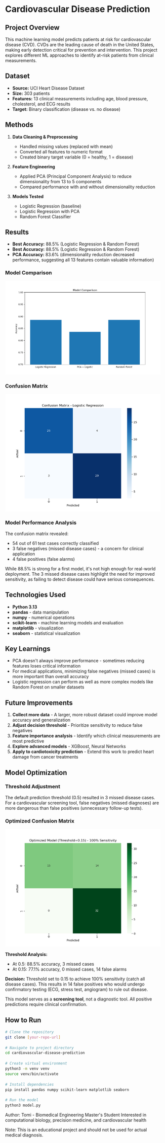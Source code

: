 # Cardiovascular Disease Prediction

## Project Overview
This machine learning model predicts patients at risk for cardiovascular disease (CVD). CVDs are the leading cause of death in the United States, making early detection critical for prevention and intervention. This project explores different ML approaches to identify at-risk patients from clinical measurements.

## Dataset
- **Source:** UCI Heart Disease Dataset
- **Size:** 303 patients
- **Features:** 13 clinical measurements including age, blood pressure, cholesterol, and ECG results
- **Target:** Binary classification (disease vs. no disease)

## Methods
1. **Data Cleaning & Preprocessing**
   - Handled missing values (replaced with mean)
   - Converted all features to numeric format
   - Created binary target variable (0 = healthy, 1 = disease)

2. **Feature Engineering**
   - Applied PCA (Principal Component Analysis) to reduce dimensionality from 13 to 5 components
   - Compared performance with and without dimensionality reduction

3. **Models Tested**
   - Logistic Regression (baseline)
   - Logistic Regression with PCA
   - Random Forest Classifier

## Results
- **Best Accuracy:** 88.5% (Logistic Regression & Random Forest)
- **Best Accuracy:** 88.5% (Logistic Regression & Random Forest)
- **PCA Accuracy:** 83.6% (dimensionality reduction decreased performance, suggesting all 13 features contain valuable information)

### Model Comparison
![Model Comparison](results/model_comparison.png)

### Confusion Matrix  
![Confusion Matrix](results/confusion_matrix.png)



### Model Performance Analysis
The confusion matrix revealed:
- 54 out of 61 test cases correctly classified
- 3 false negatives (missed disease cases) - a concern for clinical application
- 4 false positives (false alarms)

While 88.5% is strong for a first model, it's not high enough for real-world deployment. The 3 missed disease cases highlight the need for improved sensitivity, as failing to detect disease could have serious consequences.

## Technologies Used
- **Python 3.13**
- **pandas** - data manipulation
- **numpy** - numerical operations
- **scikit-learn** - machine learning models and evaluation
- **matplotlib** - visualization
- **seaborn** - statistical visualization

## Key Learnings
- PCA doesn't always improve performance - sometimes reducing features loses critical information
- For medical applications, minimizing false negatives (missed cases) is more important than overall accuracy
- Logistic regression can perform as well as more complex models like Random Forest on smaller datasets

## Future Improvements
1. **Collect more data** - A larger, more robust dataset could improve model accuracy and generalization
2. **Adjust decision threshold** - Prioritize sensitivity to reduce false negatives
3. **Feature importance analysis** - Identify which clinical measurements are most predictive
4. **Explore advanced models** - XGBoost, Neural Networks
5. **Apply to cardiotoxicity prediction** - Extend this work to predict heart damage from cancer treatments

## Model Optimization 

### Threshold Adjustment
The default prediction threshold (0.5) resulted in 3 missed disease cases. For a cardiovascular screening tool, false negatives (missed diagnoses) are more dangerous than false positives (unnecessary follow-up tests).

 ### Optimized Confusion Matrix  
![Optimized Confusion Matrix](results/confusion_matrix_optimized.png)

**Threshold Analysis:**
- At 0.5: 88.5% accuracy, 3 missed cases
- At 0.15: 77.1% accuracy, 0 missed cases, 14 false alarms

**Decision:** 
Threshold set to 0.15 to achieve 100% sensitivity (catch all disease cases). This results in 14 false positives who would undergo confirmatory testing (ECG, stress test, angiogram) to rule out disease.

This model serves as a **screening tool**, not a diagnostic tool. All positive predictions require clinical confirmation.

## How to Run
```bash
# Clone the repository
git clone [your-repo-url]

# Navigate to project directory
cd cardiovascular-disease-prediction

# Create virtual environment
python3 -m venv venv
source venv/bin/activate

# Install dependencies
pip install pandas numpy scikit-learn matplotlib seaborn

# Run the model
python3 model.py
```

Author: 
Tomi - Biomedical Engineering Master's Student
Interested in computational biology, precision medicine, and cardiovascular health

Note: This is an educational project and should not be used for actual medical diagnosis.